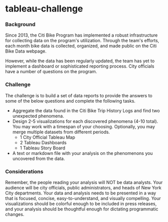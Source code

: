 # tableau-challenge

### Background
Since 2013, the Citi Bike Program has implemented a robust infrastructure for collecting data on the program's utilization. Through the team's efforts, each month bike data is collected, organized, and made public on the Citi Bike Data webpage.

However, while the data has been regularly updated, the team has yet to implement a dashboard or sophisticated reporting process. City officials have a number of questions on the program.

### Challenge
The challenge is to build a set of data reports to provide the answers to some of the below questions and complete the following tasks.
* Aggregate the data found in the Citi Bike Trip History Logs and find two unexpected phenomena.
* Design 2-5 visualizations for each discovered phenomena (4-10 total). You may work with a timespan of your choosing. Optionally, you may merge multiple datasets from different periods.
    * 1 City Official Tableau Map
    * 2 Tableau Dashboards
    * 1 Tableau Story Board
* A text or markdown file with your analysis on the phenomenons you uncovered from the data.

### Considerations
Remember, the people reading your analysis will NOT be data analysts. Your audience will be city officials, public administrators, and heads of New York City departments. Your data and analysis needs to be presented in a way that is focused, concise, easy-to-understand, and visually compelling. Your visualizations should be colorful enough to be included in press releases, and your analysis should be thoughtful enough for dictating programmatic changes.